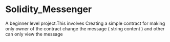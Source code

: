 # Solidity_Messenger
A beginner level project.This involves Creating a simple contract for making only owner of the contract change the message ( string content ) and other can only view the message 
